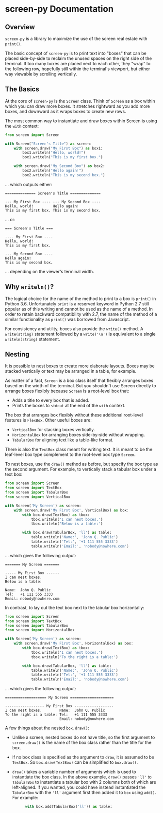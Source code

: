 # screen-py Documentation

## Overview

`screen-py` is a library to maximize the use of the screen real estate with
`print()`.

The basic concept of `screen-py` is to print text into "boxes" that can be
placed side-by-side to reclaim the unused spaces on the right side of the
terminal.  If too many boxes are placed next to each other, they "wrap" to the
following row, hopefully still within the terminal's viewport, but either way
viewable by scrolling vertically.


## The Basics

At the core of `screen-py` is the `Screen` class.  Think of `Screen` as a box
within which you can draw more boxes.  It stretches rightward as you add more
boxes, and downward as it wraps boxes to create new rows.

The most common way to instantiate and draw boxes within Screen is using the
`with` context:

```python
from screen import Screen

with Screen("Screen's Title") as screen:
    with screen.draw("My First Box") as box1:
        box1.writeln("Hello, world!")
        box1.writeln("This is my first box.")

    with screen.draw("My Second Box") as box2:
        box2.writeln("Hello again!")
        box2.writeln("This is my second box.")
```
... which outputs either:

```
============== Screen's Title ==============
                                            
--- My First Box ---- --- My Second Box ----
Hello, world!         Hello again!          
This is my first box. This is my second box.
```
... or:

```
=== Screen's Title ===
                      
---- My First Box ----
Hello, world!         
This is my first box. 
                      
--- My Second Box ----
Hello again!          
This is my second box.
```
... depending on the viewer's terminal width.


## Why `writeln()`?

The logical choice for the name of the method to print to a box is `print()` in
Python 3.6.  Unfortunately `print` is a reserved keyword in Python 2.7 still
popular as of this writing and cannot be used as the name of a method.  In
order to retain backward compatibility with 2.7, the name of the method of a
similar functionality as `print()` was borrowed from Javascript.

For consistency and utility, boxes also provide the `write()` method.  A
`write(string)` statement followed by a `write('\n')` is equivalent to a single
`writeln(string)` statement.


## Nesting

It is possible to nest boxes to create more elaborate layouts.  Boxes may be
stacked vertically or text may be arranged in a table, for example.

As matter of a fact, `Screen` is a box class itself that flexibly arranges
boxes based on the width of the terminal.  But you shouldn't use Screen
directly to arrange boxes flexibly because `Screen` is a root-level box that:

* Adds a title to every box that is added.
* Prints the boxes to `stdout` at the end of the `with` context.

The box that arranges box flexibly without these additional root-level features
is `FlexBox`.  Other useful boxes are:

* `VerticalBox` for stacking boxes vertically.
* `HorizontalBox` for arranging boxes side-by-side without wrapping.
* `TabularBox` for aligning text like a table-like format.

There is also the `TextBox` class meant for writing text.  It is meant to be
the leaf-level box type complement to the root-level box type `Screen`.

To nest boxes, use the `draw()` method as before, but specify the box type as
the second argument.  For example, to vertically stack a tabular box under a
text box:

```python
from screen import Screen
from screen import TextBox
from screen import TabularBox
from screen import VerticalBox

with Screen('My Screen') as screen:
    with screen.draw('My First Box', VerticalBox) as box:
        with box.draw(TextBox) as tbox:
            tbox.writeln('I can nest boxes.')
            tbox.writeln('Below is a table:')

        with box.draw(TabularBox, 'll') as table:
            table.writeln('Name:', 'John Q. Public')
            table.writeln('Tel:', '+1 111 555 3333')
            table.writeln('Email:', 'nobody@nowhere.com')
```
... which gives the following output:

```
======= My Screen =======

----- My First Box ------
I can nest boxes.
Below is a table:

Name:  John Q. Public
Tel:   +1 111 555 3333
Email: nobody@nowhere.com
```

In contrast, to lay out the text box next to the tabular box horizontally:

```python
from screen import Screen
from screen import TextBox
from screen import TabularBox
from screen import HorizontalBox

with Screen('My Screen') as screen:
    with screen.draw('My First Box', HorizontalBox) as box:
        with box.draw(TextBox) as tbox:
            tbox.writeln('I can nest boxes.')
            tbox.writeln('To the right is a table:')

        with box.draw(TabularBox, 'll') as table:
            table.writeln('Name:', 'John Q. Public')
            table.writeln('Tel:', '+1 111 555 3333')
            table.writeln('Email:', 'nobody@nowhere.com')
```
... which gives the following output:

```
=================== My Screen ====================
                                                  
------------------ My First Box ------------------
I can nest boxes.        Name:  John Q. Public    
To the right is a table: Tel:   +1 111 555 3333   
                         Email: nobody@nowhere.com
```

A few things about the nested `box.draw()`:

* Unlike a screen, nested boxes do not have title, so the first argument to
  `screen.draw()` is the name of the box class rather than the title for the
  box.

* If no box class is specified as the argument to `draw`, it is assumed to be
  `TextBox`.  So `box.draw(TextBox)` can be simplified to `box.draw()`.

* `draw()` takes a variable number of arguments which is used to instantiate
  the box class.  In the above example, `draw()` passes `'ll'` to `TabularBox`
  to instantiate a tabular box with 2 columns both of which are left-aligned.
  If you wanted, you could have instead instantiated the `TabularBox` with the
  `'ll'` argument first then added it to `box` using `add()`.  For example:
  ```python
        with box.add(TabularBox('ll')) as table:
  ```

